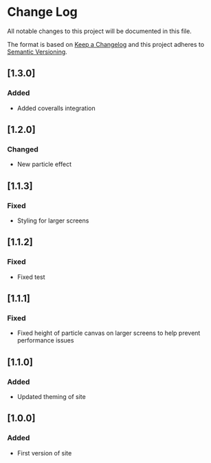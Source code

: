 # Change Log
All notable changes to this project will be documented in this file.

The format is based on [Keep a Changelog](http://keepachangelog.com/)
and this project adheres to [Semantic Versioning](http://semver.org/).

## [1.3.0]
### Added
- Added coveralls integration

## [1.2.0]
### Changed
- New particle effect

## [1.1.3]
### Fixed
- Styling for larger screens

## [1.1.2]
### Fixed
- Fixed test

## [1.1.1]
### Fixed
- Fixed height of particle canvas on larger screens to help prevent performance issues

## [1.1.0]
### Added
- Updated theming of site

## [1.0.0]
### Added
- First version of site